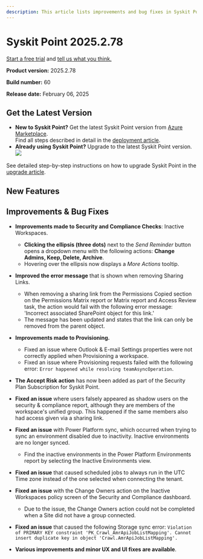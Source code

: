 ```yaml
---
description: This article lists improvements and bug fixes in Syskit Point version 2025.2.78
---
```


# Syskit Point 2025.2.78

[Start a free trial](https://www.syskit.com/products/point/free-trial/) and [tell us what you think.](https://www.syskit.com/company/contact-us/)

**Product version:** 2025.2.78

**Build number:** 60

**Release date:** February 06, 2025

## Get the Latest Version

* **New to Syskit Point?** Get the latest Syskit Point version from [Azure Marketplace](https://azuremarketplace.microsoft.com/en-us/marketplace/apps/syskitltd.syskit\_point).\
 Find all steps described in detail in the [deployment article](../../../set-up-point-data-center/deployment/deploy-syskit-point.md).
* **Already using Syskit Point?** Upgrade to the latest Syskit Point version.\
 [![](https://aka.ms/deploytoazurebutton)](https://portal.azure.com/#create/Microsoft.Template/uri/https%3A%2F%2Fsyskitassetsstorage.blob.core.windows.net%2Fpoint%2FARMTemplates%2FPointUpdateDeploy%2FPointUpdateTemplate.json)

See detailed step-by-step instructions on how to upgrade Syskit Point in the [upgrade article](../../../set-up-point-data-center/deployment/upgrade-syskit-point.md).

## New Features




## Improvements & Bug Fixes

* **Improvements made to Security and Compliance Checks**: Inactive Workspaces.
  * **Clicking the ellipsis (three dots)** next to the *Send Reminder* button opens a dropdown menu with the following actions: **Change Admins, Keep, Delete, Archive**. 
  * Hovering over the ellipsis now displays a *More Actions* tooltip. 

* **Improved the error message** that is shown when removing Sharing Links. 
  * When removing a sharing link from the Permissions Copied section on the Permissions Matrix report or Matrix report and Access Review task, the action would fail with the following error message: 'Incorrect associated SharePoint object for this link.'
  * The message has been updated and states that the link can only be removed from the parent object. 

* **Improvements made to Provisioning.**
  * Fixed an issue where Outlook & E-mail Settings properties were not correctly applied when Provisioning a workspace.
  * Fixed an issue where Provisioning requests failed with the following error: `Error happened while resolving teamAsyncOperation`.

* **The Accept Risk action** has now been added as part of the Security Plan Subscription for Syskit Point. 

* **Fixed an issue** where users falsely appeared as shadow users on the security & compliance report, although they are members of the workspace's unified group. This happened if the same members also had access given via a sharing link.

* **Fixed an issue** with Power Platform sync, which occurred when trying to sync an environment disabled due to inactivity. Inactive environments are no longer synced. 
  * Find the inactive environments in the Power Platform Environments report by selecting the Inactive Environments view.

* **Fixed an issue** that caused scheduled jobs to always run in the UTC Time zone instead of the one selected when connecting the tenant.

* **Fixed an issue** with the Change Owners action on the Inactive Workspaces policy screen of the Security and Compliance dashboard.
  * Due to the issue, the Change Owners action could not be completed when a Site did not have a group connected.  

* **Fixed an issue** that caused the following Storage sync error: `Violation of PRIMARY KEY constraint 'PK_Crawl_AmrApiJobListMapping'. Cannot insert duplicate key in object 'Crawl.AmrApiJobListMapping'.` 

* **Various improvements and minor UX and UI fixes are available**.
